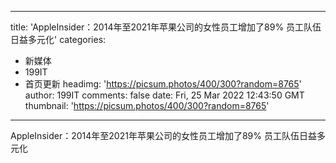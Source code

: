 
---
title: 'AppleInsider：2014年至2021年苹果公司的女性员工增加了89% 员工队伍日益多元化'
categories: 
 - 新媒体
 - 199IT
 - 首页更新
headimg: 'https://picsum.photos/400/300?random=8765'
author: 199IT
comments: false
date: Fri, 25 Mar 2022 12:43:50 GMT
thumbnail: 'https://picsum.photos/400/300?random=8765'
---

<div>   
AppleInsider：2014年至2021年苹果公司的女性员工增加了89% 员工队伍日益多元化  
</div>
            
